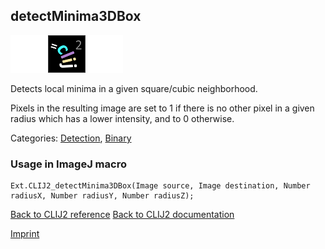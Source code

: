 ## detectMinima3DBox
<img src="images/mini_empty_logo.png"/><img src="images/mini_clij2_logo.png"/><img src="images/mini_empty_logo.png"/>

Detects local minima in a given square/cubic neighborhood. 

Pixels in the resulting image are set to 1 if there is no other pixel in a given radius which has a 
lower intensity, and to 0 otherwise.

Categories: [Detection](https://clij.github.io/clij2-docs/reference__detection), [Binary](https://clij.github.io/clij2-docs/reference__binary)

### Usage in ImageJ macro
```
Ext.CLIJ2_detectMinima3DBox(Image source, Image destination, Number radiusX, Number radiusY, Number radiusZ);
```


[Back to CLIJ2 reference](https://clij.github.io/clij2-docs/reference)
[Back to CLIJ2 documentation](https://clij.github.io/clij2-docs)

[Imprint](https://clij.github.io/imprint)
